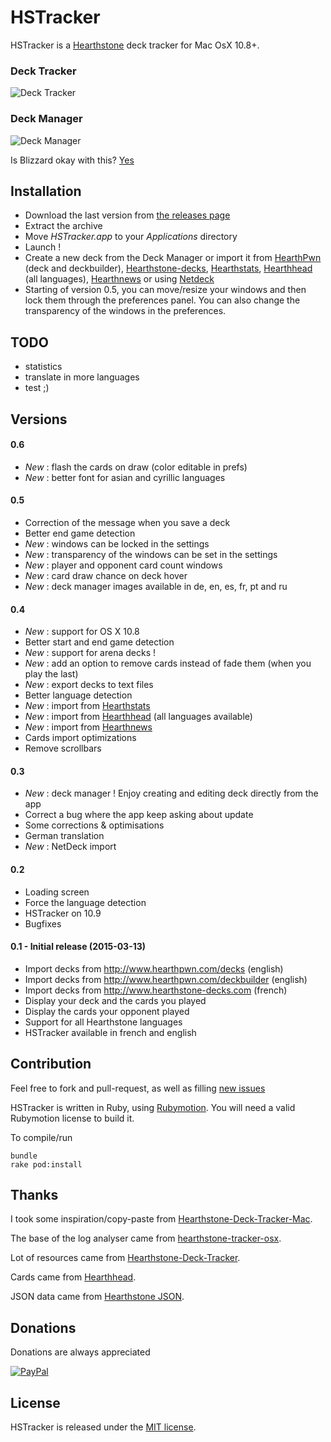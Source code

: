 # HSTracker

HSTracker is a [Hearthstone](http://www.playhearthstone.com/) deck tracker for Mac OsX 10.8+.

### Deck Tracker
![Deck Tracker](https://github.com/bmichotte/HSTracker/blob/master/hstracker.jpg)

### Deck Manager
![Deck Manager](https://github.com/bmichotte/HSTracker/blob/master/manager.png)

Is Blizzard okay with this?
[Yes](https://twitter.com/bdbrode/status/511151446038179840)

## Installation
- Download the last version from [the releases page](https://github.com/bmichotte/HSTracker/releases)
- Extract the archive
- Move _HSTracker.app_ to your _Applications_ directory
- Launch !
- Create a new deck from the Deck Manager or import it from [HearthPwn](http://www.hearthpwn.com) (deck and deckbuilder), [Hearthstone-decks](http://www.hearthstone-decks.com), [Hearthstats](https://hearthstats.net), [Hearthhead](http://www.hearthhead.com/) (all languages), [Hearthnews](http://www.hearthnews.fr/) or using [Netdeck](https://chrome.google.com/webstore/detail/netdeck/lpdbiakcpmcppnpchohihcbdnojlgeel)
- Starting of version 0.5, you can move/resize your windows and then lock them through the preferences panel. You can also change the transparency of the windows in the preferences.

## TODO
- statistics
- translate in more languages
- test ;) 

## Versions
#### 0.6
- *New* : flash the cards on draw (color editable in prefs)
- *New* : better font for asian and cyrillic languages

#### 0.5
- Correction of the message when you save a deck
- Better end game detection
- *New* : windows can be locked in the settings
- *New* : transparency of the windows can be set in the settings
- *New* : player and opponent card count windows
- *New* : card draw chance on deck hover
- *New* : deck manager images available in de, en, es, fr, pt and ru

#### 0.4
- *New* : support for OS X 10.8
- Better start and end game detection
- *New* : support for arena decks !
- *New* : add an option to remove cards instead of fade them (when you play the last)
- *New* : export decks to text files
- Better language detection
- *New* : import from [Hearthstats](https://hearthstats.net/)
- *New* : import from [Hearthhead](http://www.hearthhead.com/) (all languages available)
- *New* : import from [Hearthnews](https://hearthnews.fr/)
- Cards import optimizations
- Remove scrollbars

#### 0.3
- *New* : deck manager ! Enjoy creating and editing deck directly from the app
- Correct a bug where the app keep asking about update
- Some corrections & optimisations
- German translation
- *New* : NetDeck import

#### 0.2
- Loading screen
- Force the language detection
- HSTracker on 10.9
- Bugfixes

#### 0.1 - Initial release (2015-03-13)
- Import decks from http://www.hearthpwn.com/decks (english)
- Import decks from http://www.hearthpwn.com/deckbuilder (english)
- Import decks from http://www.hearthstone-decks.com (french)
- Display your deck and the cards you played
- Display the cards your opponent played
- Support for all Hearthstone languages
- HSTracker available in french and english

## Contribution
Feel free to fork and pull-request, as well as filling [new issues](https://github.com/bmichotte/HSTracker/issues)

HSTracker is written in Ruby, using [Rubymotion](http://www.rubymotion.com/). You will need a valid Rubymotion license to build it.

To compile/run
```
bundle
rake pod:install
```

## Thanks

I took some inspiration/copy-paste from [Hearthstone-Deck-Tracker-Mac](https://github.com/Jeswang/Hearthstone-Deck-Tracker-Mac).

The base of the log analyser came from [hearthstone-tracker-osx](https://github.com/hellozimi/hearthstone-tracker-osx).

Lot of resources came from [Hearthstone-Deck-Tracker](https://github.com/Epix37/Hearthstone-Deck-Tracker).

Cards came from [Hearthhead](http://www.hearthhead.com/).

JSON data came from [Hearthstone JSON](http://hearthstonejson.com/).

## Donations
Donations are always appreciated 

[![PayPal](https://www.paypalobjects.com/en_US/i/btn/btn_donate_SM.gif)](https://www.paypal.com/cgi-bin/webscr?cmd=_donations&business=bmichotte%40gmail%2ecom&lc=US&item_name=HSTracker&currency_code=EUR&bn=PP%2dDonationsBF%3abtn_donate_SM%2egif%3aNonHosted)

## License

HSTracker is released under the [MIT license](LICENSE).